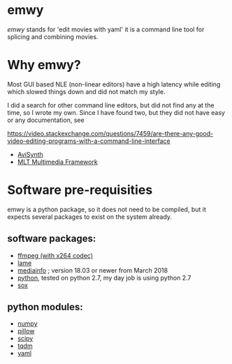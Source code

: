 # emwy

*emwy* stands for 'edit movies with yaml' it is a command line tool for 
splicing and combining movies.

# Why emwy?

Most GUI based NLE (non-linear editors) have a high latency while
editing which slowed things down and did not match my style. 

I did a search for other command line editors, but did not find any at
the time, so I wrote my own. Since I have found two, but they did not have easy
or any documentation, see

https://video.stackexchange.com/questions/7459/are-there-any-good-video-editing-programs-with-a-command-line-interface

* [AviSynth](https://avisynth.nl/index.php/Main_Page)
* [MLT Multimedia Framework](https://www.mltframework.org/)

# Software pre-requisities

emwy is a python package, so it does not need to be compiled, 
but it expects several packages to exist on the system already.

## software packages:
* [ffmpeg (with x264 codec)](https://www.ffmpeg.org)
* [lame](https://lame.sourceforge.net)
* [mediainfo](https://mediaarea.net/MediaInfo) ; version 18.03 or newer from March 2018
* [python](https://python.org), tested on python 2.7, my day job is using python 2.7
* [sox](https://sox.sourceforge.net)

## python modules:
* [numpy](https://www.numpy.org)
* [pillow](https://pillow.readthedocs.io)
* [scipy](https://www.scipy.org)
* [tqdm](https://github.com/tqdm/tqdm)
* [yaml](https://pyyaml.org)
